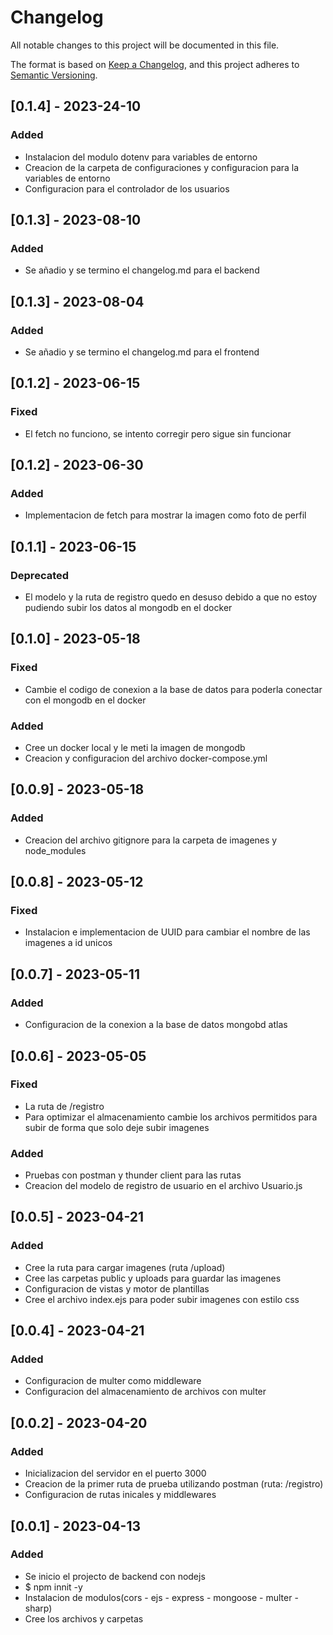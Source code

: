 # Changelog

All notable changes to this project will be documented in this file.

The format is based on [Keep a Changelog](https://keepachangelog.com/en/1.0.0/),
and this project adheres to [Semantic Versioning](https://semver.org/spec/v2.0.0.html).

## [0.1.4] - 2023-24-10     

### Added

- Instalacion del modulo dotenv para variables de entorno
- Creacion de la carpeta de configuraciones y configuracion para la variables de entorno
- Configuracion para el controlador de los usuarios

## [0.1.3] - 2023-08-10 

### Added

- Se añadio y se termino el changelog.md para el backend

## [0.1.3] - 2023-08-04     

### Added

- Se añadio y se termino el changelog.md para el frontend

## [0.1.2] - 2023-06-15     

### Fixed

- El fetch no funciono, se intento corregir pero sigue sin funcionar

## [0.1.2] - 2023-06-30     

### Added

- Implementacion de fetch para mostrar la imagen como foto de perfil

## [0.1.1] - 2023-06-15     

### Deprecated

- El modelo y la ruta de registro quedo en desuso debido a que no estoy pudiendo subir los datos al mongodb en el docker

## [0.1.0] - 2023-05-18

### Fixed

- Cambie el codigo de conexion a la base de datos para poderla conectar con el mongodb en el docker

### Added

- Cree un docker local y le meti la imagen de mongodb
- Creacion y configuracion del archivo docker-compose.yml

## [0.0.9] - 2023-05-18

### Added

- Creacion del archivo gitignore para la carpeta de imagenes y node_modules

## [0.0.8] - 2023-05-12

### Fixed

- Instalacion e implementacion de UUID para cambiar el nombre de las imagenes a id unicos

## [0.0.7] - 2023-05-11

### Added

- Configuracion de la conexion a la base de datos mongobd atlas

## [0.0.6] - 2023-05-05

### Fixed

- La ruta de /registro
- Para optimizar el almacenamiento cambie los archivos permitidos para subir de forma que solo deje subir imagenes

### Added

- Pruebas con postman y thunder client para las rutas
- Creacion del modelo de registro de usuario en el archivo Usuario.js

## [0.0.5] - 2023-04-21

### Added

- Cree la ruta para cargar imagenes (ruta /upload)
- Cree las carpetas public y uploads para guardar las imagenes
- Configuracion de vistas y motor de plantillas
- Cree el archivo index.ejs para poder subir imagenes con estilo css

## [0.0.4] - 2023-04-21

### Added

- Configuracion de multer como middleware
- Configuracion del almacenamiento de archivos con multer

## [0.0.2] - 2023-04-20

### Added

- Inicializacion del servidor en el puerto 3000 
- Creacion de la primer ruta de prueba utilizando postman (ruta: /registro)
- Configuracion de rutas inicales y middlewares

## [0.0.1] - 2023-04-13

### Added

- Se inicio el projecto de backend con nodejs
- $ npm innit -y
- Instalacion de modulos(cors - ejs - express - mongoose - multer - sharp)
- Cree los archivos y carpetas